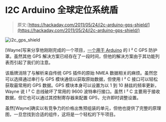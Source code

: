 # I2C Arduino 全球定位系统盾

> 原文:[https://hackaday.com/2011/05/24/i2c-arduino-gps-shield/](https://hackaday.com/2011/05/24/i2c-arduino-gps-shield/)

![i2c_gps_shield](../Images/a69f8459ff7d36b40984f9ee735c199e.png "i2c_gps_shield")

[Wayne]写来分享他刚刚完成的一个项目，[一个用于 Arduino](http://www.dsscircuits.com/articles/i2c-gps-shield.html) 的 I ² C GPS 防护罩。虽然其他 GPS 解决方案已经存在了一段时间，但他的解决方案由于其功能列表而引起了我们的注意。

该盾牌消除了与解析来自传统 GPS 插件的原始 NMEA 数据相关的麻烦。虽然您可以选择通过串行与 GPS 模块通信以获取原始数据，但使用 I ² C 接口可以轻松获取最常用的 GPS 数据。GPS 模块本身可以设置为以 1 到 10 赫兹的频率更新，Wayne 说 I ² C 总线破坏了常用的 9600 波特串行接口。虽然 I ² C 主要用于接收数据，但它也可以通过其控制寄存器来配置 GPS，允许即时调整设置。

虽然[Wayne]确实以有竞争力的价格出售预组装的单元，但他也提供了完整的原理图，一旦您找到合适的组件，这将是一个轻松的下午项目。